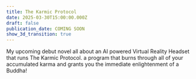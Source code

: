 ```yaml
---
title: The Karmic Protocol
date: 2025-03-30T15:00:00.000Z
draft: false
publication_date: COMING SOON
show_3d_transition: true
---
```

M﻿y upcoming debut novel all about an AI powered Virtual Reality Headset that runs The Karmic Protocol. a program that burns through all of your accumulated karma and grants you the immediate enlightenment of a Buddha!